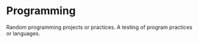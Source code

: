 # Programming
Random programming projects or practices. 
A testing of program practices or languages. 
